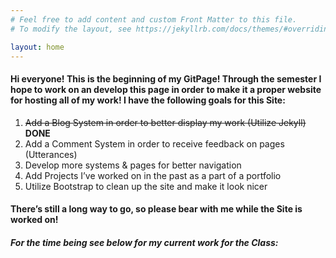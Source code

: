 ```yaml
---
# Feel free to add content and custom Front Matter to this file.
# To modify the layout, see https://jekyllrb.com/docs/themes/#overriding-theme-defaults

layout: home
---
```

#### Hi everyone! This is the beginning of my GitPage! Through the semester I hope to work on an develop this page in order to make it a proper website for hosting all of my work! I have the following goals for this Site:

1.	~~Add a Blog System in order to better display my work (Utilize Jekyll)~~ **DONE**
2. Add a Comment System in order to receive feedback on pages (Utterances)
3. Develop more systems & pages for better navigation
4. Add Projects I’ve worked on in the past as a part of a portfolio
5. Utilize Bootstrap to clean up the site and make it look nicer

#### There’s still a long way to go, so please bear with me while the Site is worked on!
##### For the time being see below for my current work for the Class:

